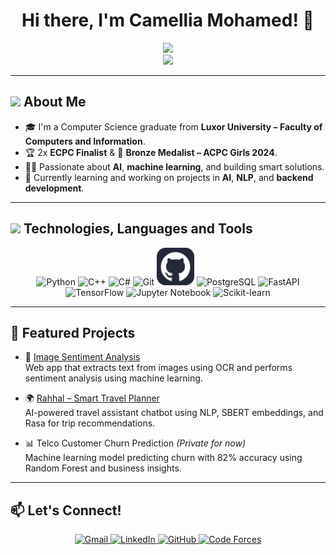 <h1 align="center">Hi there, I'm Camellia Mohamed! 👋</h1>

<p align="center">
  <img src="https://readme-typing-svg.demolab.com?lines=AI+Enthusiast;Competitive+Programmer;Always+Learning+New+Things!&font=Fira+Code&center=true&width=500&height=50&duration=4000&pause=1000">
  <br>
  <img src="https://media2.giphy.com/media/2IudUHdI075HL02Pkk/giphy.gif" width="400">
</p>

---

## <img src="https://media.giphy.com/media/VgCDAzcKvsR6OM0uWg/giphy.gif" width="50"> About Me

- 🎓 I'm a Computer Science graduate from **Luxor University – Faculty of Computers and Information**.
- 🏆 2x **ECPC Finalist** & 🥉 **Bronze Medalist – ACPC Girls 2024**.
- 👩‍💻 Passionate about **AI**, **machine learning**, and building smart solutions.
- 🚀 Currently learning and working on projects in **AI**, **NLP**, and **backend development**.

---

## <picture> <img src="https://cdn3.emoji.gg/emojis/7730_programmershit.png" width="60px"> </picture> Technologies, Languages and Tools


<p align="center">
  <img src="https://cdn3.emoji.gg/emojis/9985-python.png" width="64px" alt="Python" title="Python">
  <img src="https://bit.ly/37Epy2y" width="70px" alt="C++" title="C++"> 
  <img src="https://cdn3.emoji.gg/emojis/2872-c-sharp.png" width="55px" alt="C#" title="C#">
  <img src="https://bit.ly/3yvoEjR" width="60px" alt="Git" title="Git"> 
  <img src="https://github.com/tandpfun/skill-icons/blob/main/icons/Github-Dark.svg" width="60px" alt="GitHub" title="GitHub"> 
  <img src="https://cdn.jsdelivr.net/gh/devicons/devicon/icons/postgresql/postgresql-original.svg" width="60px" title="PostgreSQL"/>
  <img src="https://cdn.jsdelivr.net/gh/devicons/devicon/icons/fastapi/fastapi-original.svg" width="60px" title="FastAPI"/>
  <img src="https://cdn.jsdelivr.net/gh/devicons/devicon/icons/tensorflow/tensorflow-original.svg" width="60px" title="TensorFlow"/>
  <img src="https://cdn.jsdelivr.net/gh/devicons/devicon/icons/jupyter/jupyter-original.svg" width="60px" title="Jupyter Notebook"/>
  <img src="https://upload.wikimedia.org/wikipedia/commons/0/05/Scikit_learn_logo_small.svg" width="60px" title="Scikit-learn"/>
</p>

---

## 🚀 Featured Projects

- 🧠 [Image Sentiment Analysis](https://github.com/Camellia-Mohamed/Image_Sentiment_Analysis)  
  Web app that extracts text from images using OCR and performs sentiment analysis using machine learning.

- 🌍 [Rahhal – Smart Travel Planner](https://github.com/AhmedYahia74/Egypt-Smart-Journey-Planner)  
  AI-powered travel assistant chatbot using NLP, SBERT embeddings, and Rasa for trip recommendations.

- 📊 Telco Customer Churn Prediction *(Private for now)*  
  Machine learning model predicting churn with 82% accuracy using Random Forest and business insights.

---

## 📫 Let's Connect!

<p align="center">
  <a href="mailto:camellamohamed321@gmail.com">
    <img src="https://img.icons8.com/fluency/48/000000/gmail.png" width="40px" alt="Gmail"/>
  </a>
  <a href="https://www.linkedin.com/in/camelliamohamed">
    <img src="https://img.icons8.com/fluency/48/000000/linkedin.png" width="40px" alt="LinkedIn"/>
  </a>
  <a href="https://github.com/Camellia-Mohamed">
    <img src="https://img.icons8.com/fluency/48/000000/github.png" alt="GitHub"/>
  </a>
   <a href="https://codeforces.com/profile/Luca_with_LL"><img src="https://img.icons8.com/external-tal-revivo-shadow-tal-revivo/50/000000/external-codeforces-programming-competitions-and-contests-programming-community-logo-shadow-tal-revivo.png" alt="Code Forces"/></a>
  </a>
</p>

